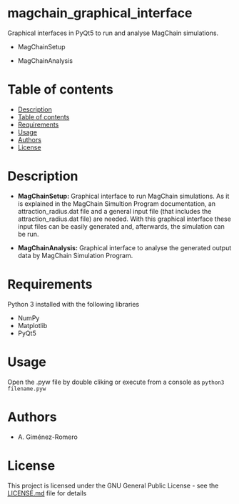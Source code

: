 # magchain_graphical_interface
Graphical interfaces in PyQt5 to run and analyse MagChain simulations. 

- MagChainSetup

- MagChainAnalysis

Table of contents
=================

<!--ts-->
   * [Description](#description)
   * [Table of contents](#table-of-contents)
   * [Requirements](#requirements)
   * [Usage](#usage)
   * [Authors](#authors)
   * [License](#license)
<!--te-->

# Description
- **MagChainSetup:** Graphical interface to run MagChain simulations. As it is explained in the MagChain Simultion Program documentation, an attraction_radius.dat file and a general input file (that includes the attraction_radius.dat file) are needed. With this graphical interface these input files can be easily generated and, afterwards, the simulation can be run.

- **MagChainAnalysis:** Graphical interface to analyse the generated output data by MagChain Simulation Program.

# Requirements
  
Python 3 installed with the following libraries

- NumPy
- Matplotlib
- PyQt5

# Usage

Open the .pyw file by double cliking or execute from a console as `python3 filename.pyw`

# Authors
- A. Giménez-Romero

# License

This project is licensed under the GNU General Public License - see the [LICENSE.md](https://github.com/magchainsimulationpackage/magchain_visualization_software/blob/master/LICENSE) file for details
